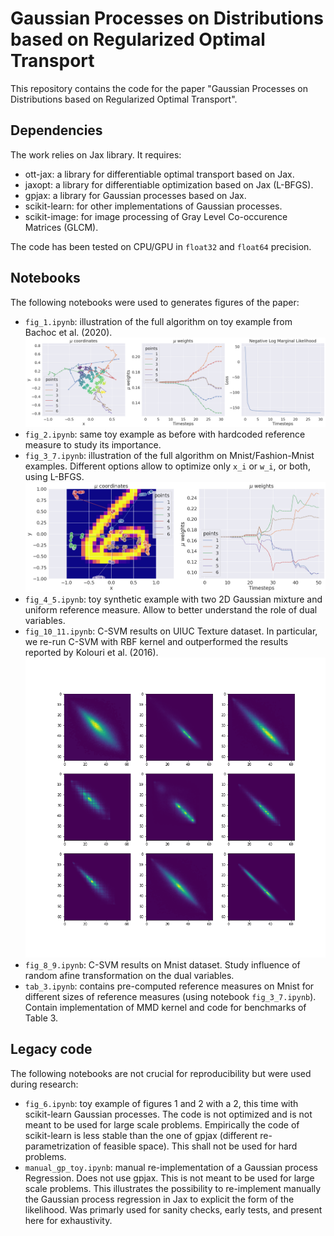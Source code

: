 # Gaussian Processes on Distributions based on Regularized Optimal Transport

This repository contains the code for the paper "Gaussian Processes on Distributions based on Regularized Optimal Transport".

## Dependencies

The work relies on Jax library. It requires:
  * ott-jax: a library for differentiable optimal transport based on Jax.
  * jaxopt: a library for differentiable optimization based on Jax (L-BFGS).
  * gpjax: a library for Gaussian processes based on Jax.
  * scikit-learn: for other implementations of Gaussian processes.
  * scikit-image: for image processing of Gray Level Co-occurence Matrices (GLCM).

The code has been tested on CPU/GPU in `float32` and `float64` precision.

## Notebooks

The following notebooks were used to generates figures of the paper:

  * `fig_1.ipynb`: illustration of the full algorithm on toy example from Bachoc et al. (2020).
  ![plot](./images/toy.png)
  * `fig_2.ipynb`: same toy example as before with hardcoded reference measure to study its importance.
  * `fig_3_7.ipynb`: illustration of the full algorithm on Mnist/Fashion-Mnist examples. Different options allow to optimize only `x_i` or `w_i`, or both, using L-BFGS.
  ![plot](./images/mnist_6.png)
  * `fig_4_5.ipynb`: toy synthetic example with two 2D Gaussian mixture and uniform reference measure. Allow to better understand the role of dual variables.
  * `fig_10_11.ipynb`: C-SVM results on UIUC Texture dataset. In particular, we re-run C-SVM with RBF kernel and outperformed the results reported by Kolouri et al. (2016).
  ![plot](./images/glcm_grid.png)
  * `fig_8_9.ipynb`: C-SVM results on Mnist dataset. Study influence of random afine transformation on the dual variables.
  * `tab_3.ipynb`: contains pre-computed reference measures on Mnist for different sizes of reference measures (using notebook `fig_3_7.ipynb`). Contain implementation of MMD kernel and code for benchmarks of Table 3.

## Legacy code

The following notebooks are not crucial for reproducibility but were used during research:

  * `fig_6.ipynb`: toy example of figures 1 and 2 with a 2, this time with scikit-learn Gaussian processes. The code is not optimized and is not meant to be used for large scale problems. Empirically the code of scikit-learn is less stable than the one of gpjax (different re-parametrization of feasible space). This shall not be used for hard problems.
  * `manual_gp_toy.ipynb`: manual re-implementation of a Gaussian process Regression. Does not use gpjax. This is not meant to be used for large scale problems. This illustrates the possibility to re-implement manually the Gaussian process regression in Jax to explicit the form of the likelihood. Was primarly used for sanity checks, early tests, and present here for exhaustivity.